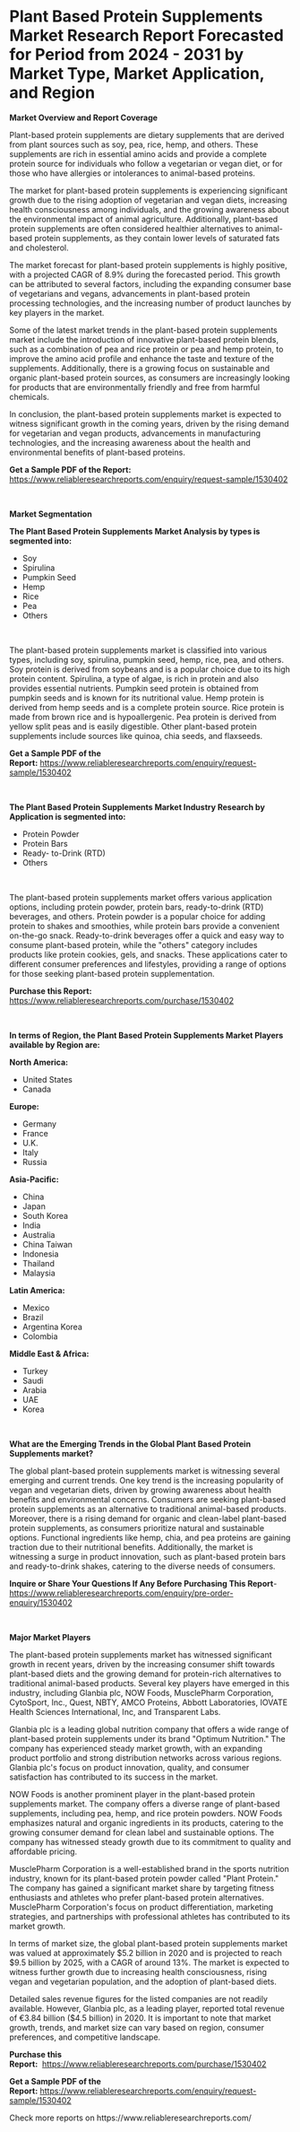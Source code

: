 <p><h1>Plant Based Protein Supplements Market Research Report Forecasted for Period from 2024 -  2031 by Market Type, Market Application, and Region</h1></p><p><strong>Market Overview and Report Coverage</strong></p>
<p><p>Plant-based protein supplements are dietary supplements that are derived from plant sources such as soy, pea, rice, hemp, and others. These supplements are rich in essential amino acids and provide a complete protein source for individuals who follow a vegetarian or vegan diet, or for those who have allergies or intolerances to animal-based proteins.</p><p>The market for plant-based protein supplements is experiencing significant growth due to the rising adoption of vegetarian and vegan diets, increasing health consciousness among individuals, and the growing awareness about the environmental impact of animal agriculture. Additionally, plant-based protein supplements are often considered healthier alternatives to animal-based protein supplements, as they contain lower levels of saturated fats and cholesterol.</p><p>The market forecast for plant-based protein supplements is highly positive, with a projected CAGR of 8.9% during the forecasted period. This growth can be attributed to several factors, including the expanding consumer base of vegetarians and vegans, advancements in plant-based protein processing technologies, and the increasing number of product launches by key players in the market.</p><p>Some of the latest market trends in the plant-based protein supplements market include the introduction of innovative plant-based protein blends, such as a combination of pea and rice protein or pea and hemp protein, to improve the amino acid profile and enhance the taste and texture of the supplements. Additionally, there is a growing focus on sustainable and organic plant-based protein sources, as consumers are increasingly looking for products that are environmentally friendly and free from harmful chemicals.</p><p>In conclusion, the plant-based protein supplements market is expected to witness significant growth in the coming years, driven by the rising demand for vegetarian and vegan products, advancements in manufacturing technologies, and the increasing awareness about the health and environmental benefits of plant-based proteins.</p></p>
<p><strong>Get a Sample PDF of the Report:</strong> <a href="https://www.reliableresearchreports.com/enquiry/request-sample/1530402">https://www.reliableresearchreports.com/enquiry/request-sample/1530402</a></p>
<p>&nbsp;</p>
<p><strong>Market Segmentation</strong></p>
<p><strong>The Plant Based Protein Supplements Market Analysis by types is segmented into:</strong></p>
<p><ul><li>Soy</li><li>Spirulina</li><li>Pumpkin Seed</li><li>Hemp</li><li>Rice</li><li>Pea</li><li>Others</li></ul></p>
<p>&nbsp;</p>
<p><p>The plant-based protein supplements market is classified into various types, including soy, spirulina, pumpkin seed, hemp, rice, pea, and others. Soy protein is derived from soybeans and is a popular choice due to its high protein content. Spirulina, a type of algae, is rich in protein and also provides essential nutrients. Pumpkin seed protein is obtained from pumpkin seeds and is known for its nutritional value. Hemp protein is derived from hemp seeds and is a complete protein source. Rice protein is made from brown rice and is hypoallergenic. Pea protein is derived from yellow split peas and is easily digestible. Other plant-based protein supplements include sources like quinoa, chia seeds, and flaxseeds.</p></p>
<p><strong>Get a Sample PDF of the Report:</strong>&nbsp;<a href="https://www.reliableresearchreports.com/enquiry/request-sample/1530402">https://www.reliableresearchreports.com/enquiry/request-sample/1530402</a></p>
<p>&nbsp;</p>
<p><strong>The Plant Based Protein Supplements Market Industry Research by Application is segmented into:</strong></p>
<p><ul><li>Protein Powder</li><li>Protein Bars</li><li>Ready- to-Drink (RTD)</li><li>Others</li></ul></p>
<p>&nbsp;</p>
<p><p>The plant-based protein supplements market offers various application options, including protein powder, protein bars, ready-to-drink (RTD) beverages, and others. Protein powder is a popular choice for adding protein to shakes and smoothies, while protein bars provide a convenient on-the-go snack. Ready-to-drink beverages offer a quick and easy way to consume plant-based protein, while the "others" category includes products like protein cookies, gels, and snacks. These applications cater to different consumer preferences and lifestyles, providing a range of options for those seeking plant-based protein supplementation.</p></p>
<p><strong>Purchase this Report:</strong>&nbsp; <a href="https://www.reliableresearchreports.com/purchase/1530402">https://www.reliableresearchreports.com/purchase/1530402</a></p>
<p>&nbsp;</p>
<p><strong>In terms of Region, the Plant Based Protein Supplements Market Players available by Region are:</strong></p>
<p>
    <p> <strong> North America: </strong>
        <ul>
            <li>United States</li>
            <li>Canada</li>
        </ul>
        </p> 
    <p> <strong> Europe: </strong>
        <ul>
            <li>Germany</li>
            <li>France</li>
            <li>U.K.</li>
            <li>Italy</li>
            <li>Russia</li>
        </ul>
        </p> 
    <p> <strong> Asia-Pacific: </strong>
        <ul>
            <li>China</li>
            <li>Japan</li>
            <li>South Korea</li>
            <li>India</li>
            <li>Australia</li>
            <li>China Taiwan</li>
            <li>Indonesia</li>
            <li>Thailand</li>
            <li>Malaysia</li>
        </ul>
        </p> 
    <p> <strong> Latin America: </strong>
        <ul>
            <li>Mexico</li>
            <li>Brazil</li>
            <li>Argentina Korea</li>
            <li>Colombia</li>
        </ul>
        </p> 
    <p> <strong> Middle East & Africa: </strong>
        <ul>
            <li>Turkey</li>
            <li>Saudi</li>
            <li>Arabia</li>
            <li>UAE</li>
            <li>Korea</li>
        </ul>
    </p>
    </p>
<p>&nbsp;</p>
<p><strong>What are the Emerging Trends in the Global Plant Based Protein Supplements market?</strong></p>
<p><p>The global plant-based protein supplements market is witnessing several emerging and current trends. One key trend is the increasing popularity of vegan and vegetarian diets, driven by growing awareness about health benefits and environmental concerns. Consumers are seeking plant-based protein supplements as an alternative to traditional animal-based products. Moreover, there is a rising demand for organic and clean-label plant-based protein supplements, as consumers prioritize natural and sustainable options. Functional ingredients like hemp, chia, and pea proteins are gaining traction due to their nutritional benefits. Additionally, the market is witnessing a surge in product innovation, such as plant-based protein bars and ready-to-drink shakes, catering to the diverse needs of consumers.</p></p>
<p><strong>Inquire or Share Your Questions If Any Before Purchasing This Report</strong>- <a href="https://www.reliableresearchreports.com/enquiry/pre-order-enquiry/1530402">https://www.reliableresearchreports.com/enquiry/pre-order-enquiry/1530402</a></p>
<p>&nbsp;</p>
<p><strong>Major Market Players</strong></p>
<p><p>The plant-based protein supplements market has witnessed significant growth in recent years, driven by the increasing consumer shift towards plant-based diets and the growing demand for protein-rich alternatives to traditional animal-based products. Several key players have emerged in this industry, including Glanbia plc, NOW Foods, MusclePharm Corporation, CytoSport, Inc., Quest, NBTY, AMCO Proteins, Abbott Laboratories, IOVATE Health Sciences International, Inc, and Transparent Labs. </p><p>Glanbia plc is a leading global nutrition company that offers a wide range of plant-based protein supplements under its brand "Optimum Nutrition." The company has experienced steady market growth, with an expanding product portfolio and strong distribution networks across various regions. Glanbia plc's focus on product innovation, quality, and consumer satisfaction has contributed to its success in the market.</p><p>NOW Foods is another prominent player in the plant-based protein supplements market. The company offers a diverse range of plant-based supplements, including pea, hemp, and rice protein powders. NOW Foods emphasizes natural and organic ingredients in its products, catering to the growing consumer demand for clean label and sustainable options. The company has witnessed steady growth due to its commitment to quality and affordable pricing.</p><p>MusclePharm Corporation is a well-established brand in the sports nutrition industry, known for its plant-based protein powder called "Plant Protein." The company has gained a significant market share by targeting fitness enthusiasts and athletes who prefer plant-based protein alternatives. MusclePharm Corporation's focus on product differentiation, marketing strategies, and partnerships with professional athletes has contributed to its market growth.</p><p>In terms of market size, the global plant-based protein supplements market was valued at approximately $5.2 billion in 2020 and is projected to reach $9.5 billion by 2025, with a CAGR of around 13%. The market is expected to witness further growth due to increasing health consciousness, rising vegan and vegetarian population, and the adoption of plant-based diets.</p><p>Detailed sales revenue figures for the listed companies are not readily available. However, Glanbia plc, as a leading player, reported total revenue of €3.84 billion ($4.5 billion) in 2020. It is important to note that market growth, trends, and market size can vary based on region, consumer preferences, and competitive landscape.</p></p>
<p><strong>Purchase this Report:</strong>&nbsp;&nbsp;<a href="https://www.reliableresearchreports.com/purchase/1530402">https://www.reliableresearchreports.com/purchase/1530402</a></p>
<p></p>
<p><strong>Get a Sample PDF of the Report:</strong>&nbsp;<a href="https://www.reliableresearchreports.com/enquiry/request-sample/1530402">https://www.reliableresearchreports.com/enquiry/request-sample/1530402</a></p>
<p>Check more reports on https://www.reliableresearchreports.com/</p>